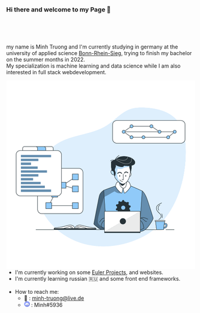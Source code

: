 ### Hi there and welcome to my Page 👋 

<br>
<br>
<br>

my name is Minh Truong and I'm currently studying in germany at the university of applied science [Bonn-Rhein-Sieg](https://www.h-brs.de/de),
trying to finish my bachelor on the summer months in 2022. <br>
My specialization is machine learning and data science while I am also interested in full stack webdevelopment.

 <img src="Image.svg" align="right" alt="drawing" width="600"/>

- I'm currently working on some [Euler Projects](https://projecteuler.net/), and websites.
- I'm currently learning russian 🇷🇺 and some front end frameworks. <br> <br>
- How to reach me:
  - 📧 : minh-truong@live.de <br>
  - <img src="discord_icon.png" alt="drawing" width="15"/> : Minh#5936 



<!--
**xMinhx/xMinhx** is a ✨ _special_ ✨ repository because its `README.md` (this file) appears on your GitHub profile.

Here are some ideas to get you started:

- 🔭 I’m currently working on ...
- 🌱 I’m currently learning ...
- 👯 I’m looking to collaborate on ...
- 🤔 I’m looking for help with ...
- 💬 Ask me about ...
- 📫 How to reach me: ...
- 😄 Pronouns: ...
- ⚡ Fun fact: ...
-->
